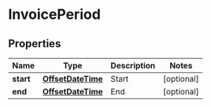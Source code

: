
# InvoicePeriod

## Properties
Name | Type | Description | Notes
------------ | ------------- | ------------- | -------------
**start** | [**OffsetDateTime**](OffsetDateTime.md) | Start |  [optional]
**end** | [**OffsetDateTime**](OffsetDateTime.md) | End |  [optional]



